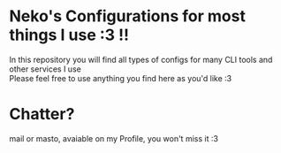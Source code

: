 # Neko's Configurations for most things I use :3 !!  
In this repository you will find all types of configs for many CLI tools and other services I use  
Please feel free to use anything you find here as you'd like :3  
  
# Chatter?  
mail or masto, avaiable on my Profile, you won't miss it :3  
